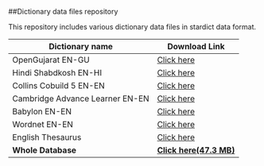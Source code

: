 ##Dictionary data files repository

This repository includes various dictionary data files in stardict data format.


|Dictionary name|Download Link|
|----|----|
|OpenGujarat EN-GU|[Click here](https://github.com/arpan-chavda/dictrepo/blob/master/English_to_Gujarati_arpan.zip?raw=true)|
|Hindi Shabdkosh EN-HI|[Click here](https://github.com/arpan-chavda/dictrepo/blob/master/English_to_Hindi.zip?raw=true)|
|Collins Cobuild 5 EN-EN|[Click here](https://github.com/arpan-chavda/dictrepo/blob/master/Collins_Cobuild_5_Eng_to_Eng.zip?raw=true)|
|Cambridge Advance Learner EN-EN|[Click here](https://github.com/arpan-chavda/dictrepo/blob/master/Cambridge_Advance_Learner%27s_Dict_Eng_to_Eng.zip?raw=true)|
|Babylon EN-EN|[Click here](https://github.com/arpan-chavda/dictrepo/blob/master/Babylon_English_to_English.zip?raw=true)|
|Wordnet EN-EN|[Click here](https://github.com/arpan-chavda/dictrepo/blob/master/Wordnet_6_Eng_to_Eng.zip?raw=true)|
|English Thesaurus|[Click here](https://github.com/arpan-chavda/dictrepo/blob/master/English%20Thesaurus.zip?raw=true)|
|**Whole Database**|**[Click here(47.3 MB)](https://github.com/arpan-chavda/dictrepo/archive/2.0.zip)**|


